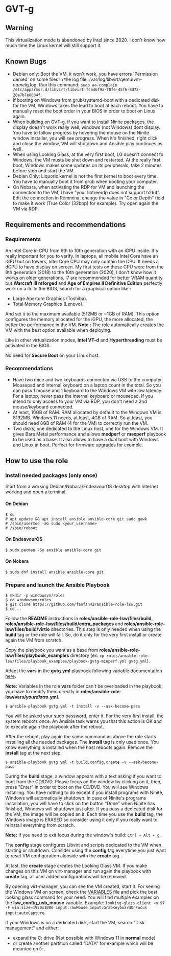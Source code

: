 # GVT-g

## Warning

This virtualization mode is abandoned by Intel since 2020. I don't know how much time the Linux kernel will still support it.

## Known Bugs

* Debian only: Boot the VM, it won't work, you have errors 'Permission denied' on some files in the log file: /var/log/libvirt/qemu/*vm-name*lg.log. Run this command: `sudo aa-complain /etc/apparmor.d/libvirt/libvirt-fca46f9a-f8f6-45f6-8d73-28a7b7e8684f`.
* If booting on Windows from grub/systemd-boot with a dedicated disk for the VM, Windows takes the lead to boot at each reboot. You have to manually reset the boot order in your BIOS in order to boot on Linux again.
* When building on GVT-g, if you want to install Ninite packages, the display doesn't work really well, windows (not Windows) dont display. You have to follow progress by hovering the mouse on the Ninite window installer, you will see progress. When it's finished, right click and close the window, VM will shutdown and Ansible play continues as well.
* When using Looking Glass, at the very first boot, LG doesn't connect to Windows, the VM musts be shut down and restarted. At the really first boot, Windows makes some updates on its peripherals, take 2 minutes before stop and start the VM.
* Debian Only: Liquorix kernel is not the first kernel to boot every time. You have to manually boot it from grub when booting your computer.
* On Nobara, when activating the RDP for VM and launching the connection to the VM, I have "your libfreerdp does not support h264". Edit the connection in Remmina, change the value in "Color Depth" field to make it work (True Color (32bpp) for example). Try open again the VM via RDP.

## Requirements and recommendations

### Requirements

An Intel Core i*n* CPU from 6th to 10th generation with an iGPU inside. It's really important for you to verify. In laptops, all mobile Intel Core have an iGPU but on towers, Intel Core CPU may only contain the CPU. It needs a dGPU to have display on screen. My first tests on these CPU were from the 8th generation (2018) to the 10th generation (2020), I don't know how it works on older generations. i7 are recommended for better VRAM quantity but **Warcraft III reforged** and **Age of Empires II Definitive Edition** perfectly work on a i5. In the BIOS, search for a graphical option like :

* Large Aperture Graphics (Toshiba).
* Total Memory Graphics (Lenovo).

And set it to the maximum available (512MB or ~1GB of RAM). This option configures the memory allocated for the iGPU, the more allocated, the better the performance in the VM. **Note :** The role automatically creates the VM with the best option available when deploying.

Like in other virtualization modes, **Intel VT-d** and **Hyperthreading** must be activated in the BIOS.

No need for **Secure Boot** on your Linux host.

### Recommendations

* Have two mice and two keyboards connected via USB to the computer. Mousepad and internal keyboard on a laptop count in the total. So you can pass 1 mouse and 1 keyboard to the Windows VM with low latency. For a laptop, never pass the internal keyboard or mousepad. If you intend to only access to your VM via RDP, you don't need a 2nd mouse/keyboard connected.
* At least, 16GB of RAM. RAM allocated by default to the Windows VM is 8192MB. Windows 11 needs, at least, 4GB of RAM. So at least, you should need 8GB of RAM (4 for the VM) to correctly run the VM.
* Two disks, one dedicated to the Linux host, one for the Windows VM. It gives Bare Metal performance and allows **medperf** or **maxperf** playbook to be used as a base. It also allows to have a dual boot with Windows and Linux at boot. Perfect for firmware upgrades for example.

## How to use the role

### Install needed packages (only once)

Start from a working Debian/Nobara/EndeavourOS desktop with Internet working and open a terminal.

#### On Debian

```shell
$ su
# apt update && apt install ansible ansible-core git sudo gawk
# /sbin/usermod -aG sudo <your_username>
# /sbin/reboot
```

#### On EndeavourOS

```shell
$ sudo pacman -Sy ansible ansible-core git
```

#### On Nobara

```shell
$ sudo dnf install ansible ansible-core git
```

### Prepare and launch the Ansible Playbook

```shell
$ mkdir -p windowsvm/roles
$ cd windowsvm/roles
$ git clone https://github.com/fanfan42/ansible-role-lsw.git
$ cd ..
```

Follow the **README** instructions in **roles/ansible-role-lsw/files/build**, **roles/ansible-role-lsw/files/build/extra_packages** and **roles/ansible-role-lsw/files/build/virtio** directories. This step is only needed when using the **build** tag or the role will fail. So, do it only for the very first install or create again the VM from scratch.

Copy the playbook you want as a base from **roles/ansible-role-lsw/files/playbook_examples** directory (ex: `cp roles/ansible-role-lsw/files/playbook_examples/playbook-gvtg-minperf.yml gvtg.yml`).

Adapt the **vars** in the **gvtg.yml** playbook following variable documentation [here](VARIABLES.md).

**Note:** Variables in the role **vars** folder can't be overloaded in the playbook, you have to modify them directly in **roles/ansible-role-lsw/vars/*yourdistro*.yml**.

```shell
$ ansible-playbook gvtg.yml -t install -v --ask-become-pass
```

You will be asked your sudo password, enter it. For the very first install, the system reboots once. An Ansible task warns you that this action is OK and to execute again the playbook after the reboot.

After the reboot, play again the same command as above the role starts installing all the needed packages. The **install** tag is only used once. You know everything is installed when the host reboots again. Remove the **install** tag at the next step.

```shell
$ ansible-playbook gvtg.yml -t build,config,create -v --ask-become-pass
```

During the **build** stage, a window appears with a text asking if you want to boot from the CD/DVD. Please focus on the window by clicking on it, then, press "Enter" in order to boot on the CD/DVD. You will see Windows installing. You have nothing to do except if you install programs with Ninite, Windows will automatically shutdown. In case of Ninite's programs installation, you will have to click on the button "Done" when Ninite has finished, Windows will shutdown just after. If you pass a dedicated disk for the VM, the image will be copied an it. Each time you use the **build** tag, the Windows image is ERASED so consider using it only if you really want to reinstall everything from scratch.

**Note:** If you need to exit focus during the window's build: `Ctrl + Alt + g`.

The **config** stage configures Libvirt and scripts dedicated to the VM when starting or shutdown. Consider using the **config** tag everytime you just want to reset VM configuration alonside with the **create** tag.

At last, the **create** stage creates the Looking Glass VM. If you make changes on this VM on virt-manager and run again the playbook with **create** tag, all user added configurations will be removed.

By opening virt-manager, you can see the VM created, start it. For seeing the Windows VM on screen, check the [VARIABLES](VARIABLES.md) file and pick the best looking glass command for your need. You will find multiple examples on the **lsw_config_usb_mouse** variable. Example: `looking-glass-client -m 97 -F win:size=1920x1080 input:rawMouse input:GrabKeyboardOnFocus input:autoCapture`.

If your Windows is on a dedicated disk, start the VM, search "Disk management" and either:
* expand the C: drive (Not possible with Windows 11 in **normal** mode)
* or create another partition called "DATA" for example which will be mounted on `D:`.

